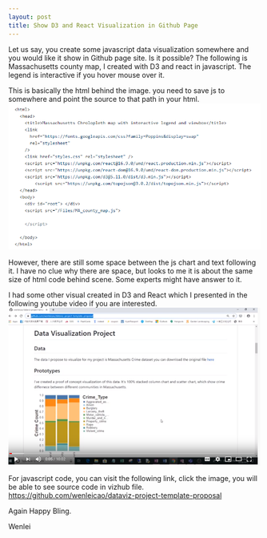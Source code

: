 ```yaml
---
layout: post
title: Show D3 and React Visualization in Github Page
---
```


Let us say, you create some javascript data visualization somewhere and you would like it show in Github page site. Is it possible?
The following is Massachusetts county map, I created with D3 and react in javascript.  The legend is interactive if you hover mouse over it.

<html>
  <head>
    <title>Massachusetts Chrolopleth map with interactive legend and viewbox</title>
    <link
      href="https://fonts.googleapis.com/css?family=Poppins&display=swap"
      rel="stylesheet"
    />
    <link href="styles.css" rel="stylesheet" />
    <script src="https://unpkg.com/react@16.9.0/umd/react.production.min.js"></script>
    <script src="https://unpkg.com/react-dom@16.9.0/umd/react-dom.production.min.js"></script>
    <script src="https://unpkg.com/d3@5.11.0/dist/d3.min.js"></script>
  			<script src="https://unpkg.com/topojson@3.0.2/dist/topojson.min.js"></script>  
  </head>
  <body>
    <div id="root"> </div>
    <script src="/Files/MA_county_map.js">    
    </script>      
  </body>
</html>
This is basically the html behind the image.  you need to save js to somewhere and point the source to that path in your html.  

<img src="/images/blog29/html_setting.PNG">    

However, there are still some space between the js chart and text following it. I have no clue why there are space, but looks to me it is about the same size of html code behind scene. Some experts might have answer to it. 

I had some other visual created in D3 and React which I presented in the following youtube video if you are interested.
[![image](/images/blog29/youtube.PNG)](https://www.youtube.com/watch?v=JGznOuhE_mo)  

For javascript code, you can visit the following link, click the image, you will be able to see source code in vizhub file. 
<https://github.com/wenleicao/dataviz-project-template-proposal>

Again Happy BIing.

Wenlei

